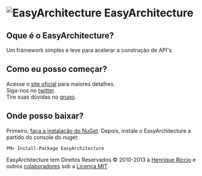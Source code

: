 <img src="http://www.gravatar.com/avatar/e3e660b0916a4de7b15ef41361ee9f8e.png" alt="EasyArchitecture"> EasyArchitecture
================================

Oque é o EasyArchitecture?
--------------------------------
Um framework simples e leve para acelerar a construção de API's.

Como eu posso começar?
--------------------------------
Acesse o [site oficial](http://easyarchitecture.org) para maiores detalhes. <br>
Siga-nos no [twitter](https://twitter.com/easyarchitect). <br>
Tire suas dúvidas no [grupo](https://groups.google.com/forum/#!forum/easyarchitectureframework).


Onde posso baixar?
--------------------------------
Primeiro, [faça a instalação do NuGet](http://docs.nuget.org/docs/start-here/installing-nuget). Depois, instale o EasyArchitecture a partido do console do nuget:

    PM> Install-Package EasyArchitecture

EasyArchitecture tem Direitos Reservados &copy; 2010-2013  à [Henrique Riccio](http://henriquericcio.com") e outros [colaboradores](https://github.com/EasyArchitecture?tab=members) sob a [Licença MIT](LICENSE.txt)
